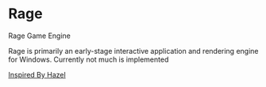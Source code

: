 # Rage
Rage Game Engine

Rage is primarily an early-stage interactive application and rendering engine for Windows. Currently not much is implemented

[Inspired By Hazel](https://github.com/TheCherno/Hazel)
